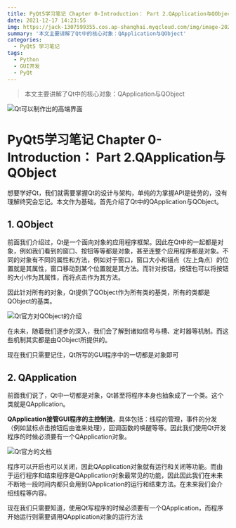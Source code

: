 ```yaml
---
title: PyQt5学习笔记 Chapter 0-Introduction： Part 2.QApplication与QObject
date: 2021-12-17 14:23:55
img: https://jack-1307599355.cos.ap-shanghai.myqcloud.com/img/image-20211222112408341.png
summary: '本文主要讲解了Qt中的核心对象：QApplication与QObject'
categories:
  - PyQt5 学习笔记
tags:
  - Python
  - GUI开发
  - PyQt
---
```


> 本文主要讲解了Qt中的核心对象：QApplication与QObject

![Qt可以制作出的高端界面](https://jack-1307599355.cos.ap-shanghai.myqcloud.com/img/image-20211222112408341.png)



# PyQt5学习笔记 Chapter 0-Introduction： Part 2.QApplication与QObject

想要学好Qt，我们就需要掌握Qt的设计与架构，单纯的为掌握API是徒劳的，没有理解终究会忘记。本文作为基础，首先介绍了Qt中的QApplication与QObject。





## 1. QObject

前面我们介绍过，Qt是一个面向对象的应用程序框架。因此在Qt中的一起都是对象，例如我们看到的窗口、按钮等等都是对象，甚至连整个应用程序都是对象。不同的对象有不同的属性和方法，例如对于窗口，窗口大小和锚点（左上角点）的位置就是其属性，窗口移动到某个位置就是其方法。而针对按钮，按钮也可以将按钮的大小作为其属性，而将点击作为其方法。

因此针对所有的对象，Qt提供了QObject作为所有类的基类，所有的类都是QObject的基类。

![Qt官方对QObject的介绍](https://jack-1307599355.cos.ap-shanghai.myqcloud.com/img/image-20211222112125225.png)

在未来，随着我们逐步的深入，我们会了解到诸如信号与槽、定时器等机制。而这些机制其实都是由QObject所提供的。

现在我们只需要记住，Qt所写的GUI程序中的一切都是对象即可





## 2. QApplication

前面我们说了，Qt中一切都是对象，Qt甚至将程序本身也抽象成了一个类。这个类就是QApplication。

**QApplication接管GUI程序的主控制流**，具体包括：线程的管理，事件的分发（例如鼠标点击按钮后由谁来处理），回调函数的唤醒等等。因此我们使用Qt开发程序的时候必须要有一个QApplication对象。

![Qt官方的文档](https://jack-1307599355.cos.ap-shanghai.myqcloud.com/img/image-20211222112030842.png)

程序可以开启也可以关闭，因此QApplication对象就有运行和关闭等功能。而由于运行程序和结束程序是QApplication对象最常见的功能，因此因此我们在未来不断地一段时间内都只会用到QApplication的运行和结束方法。在未来我们会介绍线程等内容。

现在我们只需要知道，使用Qt写程序的时候必须要有一个QApplication，而程序开始运行则需要调用QApplication对象的运行方法
